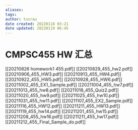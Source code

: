 ```yaml
---
aliases: 
tags:
author: tusrau
date created: 20220118 03:21
date updated: 20220119 06:45
---
```


# CMPSC455 HW 汇总

[[20210826 homework1 455.pdf]]
[[20210829_455_hw2.pdf]]
[[20210906_455_HW3.pdf]]
[[20210913_455_HW4.pdf]]
[[20210922_455_HW5.pdf]]
[[20210928_455_HW6.pdf]]
[[20211002_455_EX1_Sample.pdf]]
[[20211004_455_hw7.pdf]]
[[20211013_455_hw8.pdf]]
[[20211018_455_Quiz2.pdf]]
[[20211020_455_hw9.pdf]]
[[20211025_455_hw10.pdf]]
[[20211031_455_hw11.pdf]]
[[20211107_455_EX2_Sample.pdf]]
[[20211116_455_HW12.pdf]]
[[20211211_455_HW13.pdf]]
[[20211119_455_hw14.pdf]]
[[20211201_455_hw15.pdf]]
[[20211208_455_hw16.pdf]]
[[20211211_455_hw17.pdf]]
[[20211212_455_Final_Sample_do.pdf]]
